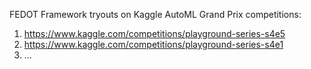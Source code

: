 FEDOT Framework tryouts on Kaggle AutoML Grand Prix competitions:
1) https://www.kaggle.com/competitions/playground-series-s4e5
2) https://www.kaggle.com/competitions/playground-series-s4e1
3) ...

